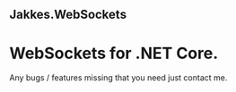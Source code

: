 ## Jakkes.WebSockets
# WebSockets for .NET Core.

Any bugs / features missing that you need just contact me.
